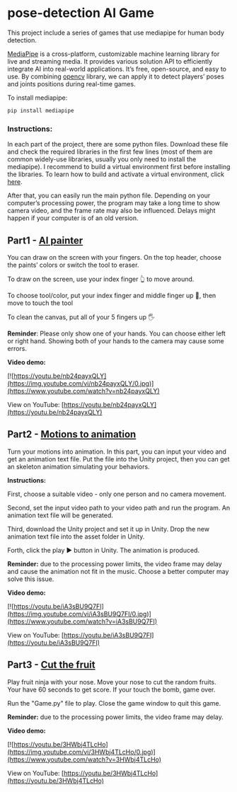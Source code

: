 # pose-detection AI Game

This project include a series of games that use mediapipe for human body detection.

[MediaPipe](https://google.github.io/mediapipe/) is a  cross-platform, customizable machine learning library for live and streaming media. It provides various solution API to efficiently  integrate AI into real-world applications. It’s free, open-source, and easy to use. By combining [opencv](https://github.com/opencv/opencv) library, we can apply it to detect players’ poses and joints positions during real-time games. 

To install mediapipe:

```bash
pip install mediapipe
```

### **Instructions:**

In each part of the project, there are some python files. Download these file and check the required libraries in the first few lines (most of them are common widely-use libraries, usually you only need to install the mediapipe). I recommend to build a virtual environment first before installing the libraries. To learn how to build and activate a virtual environment, click [here](https://docs.python.org/3/tutorial/venv.html).

After that, you can easily run the main python file. Depending on your computer’s processing power, the program may take a long time to show camera video, and the frame rate may also be influenced. Delays might happen if your computer is of an old version.

## Part1 - [AI painter](https://github.com/SUcy6/mediapipe-game/tree/main/painter)

You can draw on the screen with your fingers. On the top header, choose the paints’ colors or switch the tool to eraser. 

To draw on the screen, use your index finger 👆 to move around.

To choose tool/color, put your index finger and middle finger up 🤞, then move to touch the tool

To clean the canvas, put all of your 5 fingers up 🖐️

**Reminder**: Please only show one of your hands. You can choose either left or right hand. Showing both of your hands to the camera may cause some errors. 

**Video demo:**

[![https://youtu.be/nb24payxQLY](https://img.youtube.com/vi/nb24payxQLY/0.jpg)](https://www.youtube.com/watch?v=nb24payxQLY)

View on YouTube: [https://youtu.be/nb24payxQLY](https://youtu.be/nb24payxQLY)

## Part2 - [Motions to animation](https://github.com/SUcy6/mediapipe-game/tree/main/motion-animation)

Turn your motions into animation. In this part, you can input your video and get an animation text file. Put the file into the Unity project, then you can get an skeleton animation simulating your behaviors.

**Instructions:** 

First, choose a suitable video - only one person and no camera movement.

Second, set the input video path to your video path and run the program. An animation text file will be generated.

Third, download the Unity project and set it up in Unity. Drop the new animation text file into the asset folder in Unity. 

Forth, click the play ▶️ button in Unity. The animation is produced.

**Reminder:** due to the processing power limits, the video frame may delay and cause the animation not fit in the music. Choose a better computer may solve this issue.

**Video demo:**

[![https://youtu.be/iA3sBU9Q7FI](https://img.youtube.com/vi/iA3sBU9Q7FI/0.jpg)](https://www.youtube.com/watch?v=iA3sBU9Q7FI)

View on YouTube: [https://youtu.be/iA3sBU9Q7FI](https://youtu.be/iA3sBU9Q7FI)

## Part3 - [Cut the fruit](https://github.com/SUcy6/mediapipe-game/tree/main/Fruit)

Play fruit ninja with your nose. Move your nose to cut the random fruits. Your have 60 seconds to get score. If your touch the bomb, game over.

Run the "Game.py" file to play. Close the game window to quit this game.

**Reminder:** due to the processing power limits, the video frame may delay.

**Video demo:**

[![https://youtu.be/3HWbj4TLcHo](https://img.youtube.com/vi/3HWbj4TLcHo/0.jpg)](https://www.youtube.com/watch?v=3HWbj4TLcHo)

View on YouTube: [https://youtu.be/3HWbj4TLcHo](https://youtu.be/3HWbj4TLcHo)
